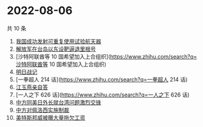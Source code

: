 # 2022-08-06

共 10 条

<!-- BEGIN ZHIHUSEARCH -->
<!-- 最后更新时间 Sat Aug 06 2022 07:10:10 GMT+0800 (China Standard Time) -->
1. [我国成功发射可重复使用试验航天器](https://www.zhihu.com/search?q=我国成功发射可重复使用试验航天器)
1. [解放军在台岛以东设靶逼退里根号](https://www.zhihu.com/search?q=解放军在台岛以东设靶逼退里根号)
1. [沙特阿联酋等 10 国希望加入上合组织](https://www.zhihu.com/search?q=沙特阿联酋等 10 国希望加入上合组织)
1. [明日战记](https://www.zhihu.com/search?q=明日战记)
1. [一拳超人 214 话](https://www.zhihu.com/search?q=一拳超人 214 话)
1. [江玉燕亲自答](https://www.zhihu.com/search?q=江玉燕亲自答)
1. [一人之下 626 话](https://www.zhihu.com/search?q=一人之下 626 话)
1. [中方同美日外长就台湾问题激烈交锋](https://www.zhihu.com/search?q=中方同美日外长就台湾问题激烈交锋)
1. [中方对佩洛西实施制裁](https://www.zhihu.com/search?q=中方对佩洛西实施制裁)
1. [美特斯邦威被曝大量拖欠工资](https://www.zhihu.com/search?q=美特斯邦威被曝大量拖欠工资)
<!-- END ZHIHUSEARCH -->
